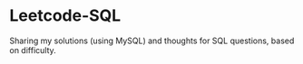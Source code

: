 # Leetcode-SQL
Sharing my solutions (using MySQL) and thoughts for SQL questions, based on difficulty.
